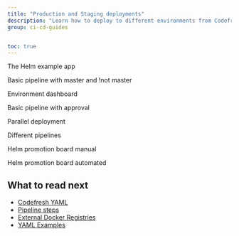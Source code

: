 ```yaml
---
title: "Production and Staging deployments"
description: "Learn how to deploy to different environments from Codefresh pipelines"
group: ci-cd-guides


toc: true
---
```


The Helm example app

Basic pipeline with master and !not master

Environment dashboard

Basic pipeline with approval

Parallel deployment

Different pipelines

Helm promotion board manual

Helm promotion board automated




## What to read next

* [Codefresh YAML]({{site.baseurl}}/docs/codefresh-yaml/what-is-the-codefresh-yaml/)
* [Pipeline steps]({{site.baseurl}}/docs/codefresh-yaml/steps/)
* [External Docker Registries]({{site.baseurl}}/docs/docker-registries/external-docker-registries/)
* [YAML Examples]({{site.baseurl}}/docs/yaml-examples/examples/)





